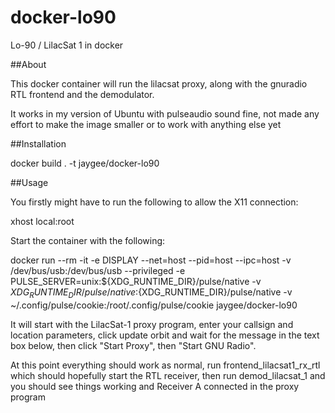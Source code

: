 # docker-lo90
Lo-90 / LilacSat 1 in docker

##About

This docker container will run the lilacsat proxy, along with the gnuradio RTL frontend and the demodulator.

It works in my version of Ubuntu with pulseaudio sound fine, not made any effort to make the image smaller or to work with anything else yet

##Installation 

docker build . -t jaygee/docker-lo90

##Usage

You firstly might have to run the following to allow the X11 connection:

xhost local:root

Start the container with the following: 

docker run --rm -it -e DISPLAY --net=host --pid=host --ipc=host -v /dev/bus/usb:/dev/bus/usb --privileged -e PULSE_SERVER=unix:${XDG_RUNTIME_DIR}/pulse/native -v ${XDG_RUNTIME_DIR}/pulse/native:${XDG_RUNTIME_DIR}/pulse/native -v ~/.config/pulse/cookie:/root/.config/pulse/cookie jaygee/docker-lo90

It will start with the LilacSat-1 proxy program, enter your callsign and location parameters, click update orbit and wait for the message in the text box below, then click "Start Proxy", then "Start GNU Radio". 

At this point everything should work as normal, run frontend_lilacsat1_rx_rtl which should hopefully start the RTL receiver, then run demod_lilacsat_1 and you should see things working and Receiver A connected in the proxy program 
